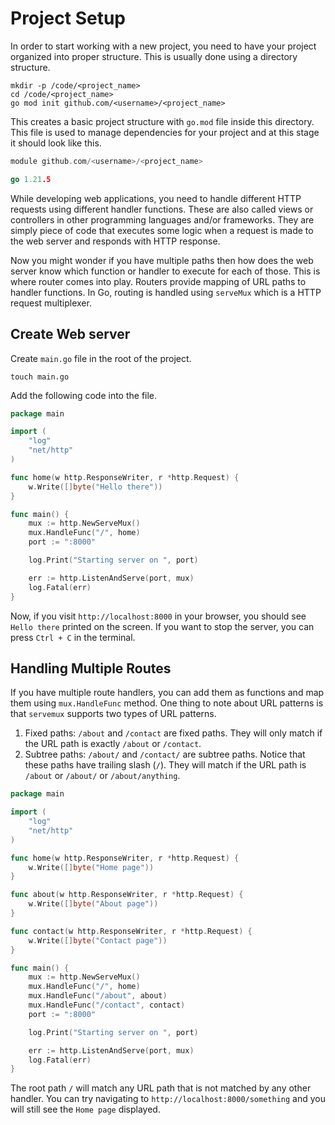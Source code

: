 # Project Setup

In order to start working with a new project, you need to have your project organized into proper structure. This is usually done using a directory structure.

```shell
mkdir -p /code/<project_name>
cd /code/<project_name>
go mod init github.com/<username>/<project_name>
```

This creates a basic project structure with `go.mod` file inside this directory. This file is used to manage dependencies for your project and at this stage it should look like this.

```go
module github.com/<username>/<project_name>

go 1.21.5
```

While developing web applications, you need to handle different HTTP requests using different handler functions. These are also called views or controllers in other programming languages and/or frameworks. They are simply piece of code that executes some logic when a request is made to the web server and responds with HTTP response.

Now you might wonder if you have multiple paths then how does the web server know which function or handler to execute for each of those. This is where router comes into play. Routers provide mapping of URL paths to handler functions. In Go, routing is handled using `serveMux` which is a HTTP request multiplexer.

## Create Web server
Create `main.go` file in the root of the project.

```shell
touch main.go
```

Add the following code into the file.

```go
package main

import (
	"log"
	"net/http"
)

func home(w http.ResponseWriter, r *http.Request) {
	w.Write([]byte("Hello there"))
}

func main() {
	mux := http.NewServeMux()
	mux.HandleFunc("/", home)
	port := ":8000"

	log.Print("Starting server on ", port)

	err := http.ListenAndServe(port, mux)
	log.Fatal(err)
}
```

Now, if you visit `http://localhost:8000` in your browser, you should see `Hello there` printed on the screen.
If you want to stop the server, you can press `Ctrl + C` in the terminal.

## Handling Multiple Routes

If you have multiple route handlers, you can add them as functions and map them using `mux.HandleFunc` method. One thing to note about URL patterns is that `servemux` supports two types of URL patterns.
1. Fixed paths: `/about` and `/contact` are fixed paths. They will only match if the URL path is exactly `/about` or `/contact`.
2. Subtree paths: `/about/` and `/contact/` are subtree paths. Notice that these paths have trailing slash (`/`). They will match if the URL path is `/about` or `/about/` or `/about/anything`.

```go
package main

import (
	"log"
	"net/http"
)

func home(w http.ResponseWriter, r *http.Request) {
	w.Write([]byte("Home page"))
}

func about(w http.ResponseWriter, r *http.Request) {
    w.Write([]byte("About page"))
}

func contact(w http.ResponseWriter, r *http.Request) {
    w.Write([]byte("Contact page"))
}

func main() {
    mux := http.NewServeMux()
    mux.HandleFunc("/", home)
    mux.HandleFunc("/about", about)
    mux.HandleFunc("/contact", contact)
    port := ":8000"

    log.Print("Starting server on ", port)

    err := http.ListenAndServe(port, mux)
    log.Fatal(err)
}
```

The root path `/` will match any URL path that is not matched by any other handler. You can try navigating to `http://localhost:8000/something` and you will still see the `Home page` displayed. 
